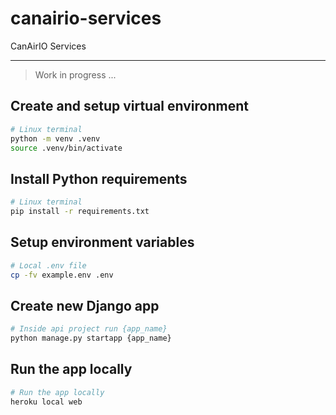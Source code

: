 # canairio-services

CanAirIO Services

---

> Work in progress ...

## Create and setup virtual environment

```bash
# Linux terminal
python -m venv .venv
source .venv/bin/activate
```

## Install Python requirements

```bash
# Linux terminal
pip install -r requirements.txt
```

## Setup environment variables

```bash
# Local .env file
cp -fv example.env .env
```

## Create new Django app

```bash
# Inside api project run {app_name}
python manage.py startapp {app_name}
```

## Run the app locally

```bash
# Run the app locally
heroku local web
```
